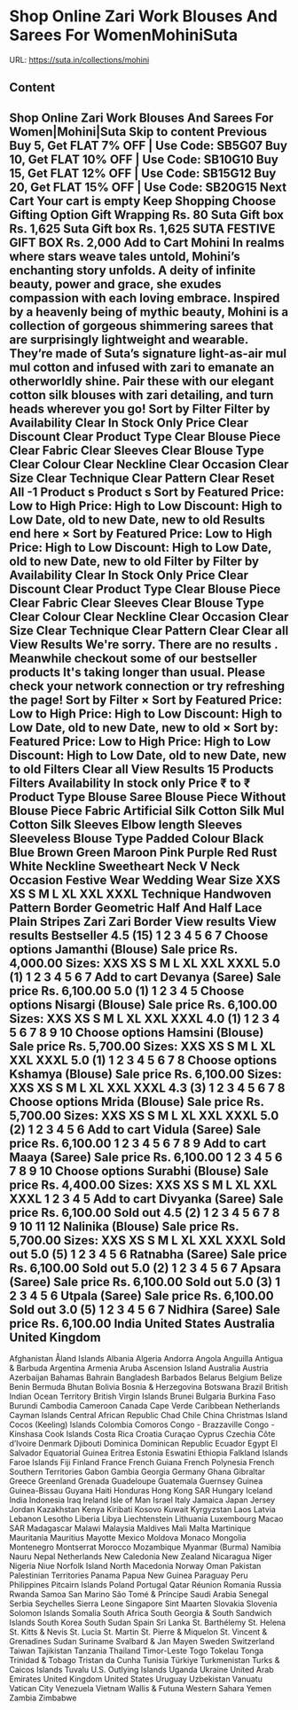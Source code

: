 # Shop Online Zari Work Blouses And Sarees For WomenMohiniSuta

URL: https://suta.in/collections/mohini

## Content

Shop Online Zari Work Blouses And Sarees For Women|Mohini|Suta
Skip to content
Previous
Buy 5, Get FLAT 7% OFF | Use Code: SB5G07
Buy 10, Get FLAT 10% OFF | Use Code: SB10G10
Buy 15, Get FLAT 12% OFF | Use Code: SB15G12
Buy 20, Get FLAT 15% OFF | Use Code: SB20G15
Next
Cart
Your cart is empty
Keep Shopping
Choose Gifting Option
Gift Wrapping
Rs. 80
Suta Gift box
Rs. 1,625
Suta Gift box
Rs. 1,625
SUTA FESTIVE GIFT BOX
Rs. 2,000
Add to Cart
Mohini
In realms where stars weave tales untold, Mohini’s enchanting story unfolds. A deity of infinite beauty, power and grace, she exudes compassion with each loving embrace. Inspired by a heavenly being of mythic beauty, Mohini is a collection of gorgeous shimmering sarees that are surprisingly lightweight and wearable. They’re made of Suta’s signature light-as-air mul mul cotton and infused with zari to emanate an otherworldly shine. Pair these with our elegant cotton silk blouses with zari detailing, and turn heads wherever you go!
Sort by
Filter
Filter by
Availability
Clear
In Stock Only
Price
Clear
Discount
Clear
Product Type
Clear
Blouse Piece
Clear
Fabric
Clear
Sleeves
Clear
Blouse Type
Clear
Colour
Clear
Neckline
Clear
Occasion
Clear
Size
Clear
Technique
Clear
Pattern
Clear
Reset All
-1
Product
s
Product
s
Sort by
Featured
Price: Low to High
Price: High to Low
Discount: High to Low
Date, old to new
Date, new to old
Results end here
×
Sort by
Featured
Price: Low to High
Price: High to Low
Discount: High to Low
Date, old to new
Date, new to old
Filter by
Filter by
Availability
Clear
In Stock Only
Price
Clear
Discount
Clear
Product Type
Clear
Blouse Piece
Clear
Fabric
Clear
Sleeves
Clear
Blouse Type
Clear
Colour
Clear
Neckline
Clear
Occasion
Clear
Size
Clear
Technique
Clear
Pattern
Clear
Clear all
View Results
We're sorry. There are no results
.
Meanwhile checkout some of our bestseller products
It's taking longer than usual. Please check your network connection or try refreshing the page!
Sort by
Filter
×
Sort by
Featured
Price: Low to High
Price: High to Low
Discount: High to Low
Date, old to new
Date, new to old
×
Sort by:
Featured
Price: Low to High
Price: High to Low
Discount: High to Low
Date, old to new
Date, new to old
Filters
Clear all
View Results
15 Products
Filters
Availability
In stock only
Price
₹
to
₹
Product Type
Blouse
Saree
Blouse Piece
Without Blouse Piece
Fabric
Artificial Silk
Cotton Silk
Mul Cotton
Silk
Sleeves
Elbow length Sleeves
Sleeveless
Blouse Type
Padded
Colour
Black
Blue
Brown
Green
Maroon
Pink
Purple
Red
Rust
White
Neckline
Sweetheart Neck
V Neck
Occasion
Festive Wear
Wedding Wear
Size
XXS
XS
S
M
L
XL
XXL
XXXL
Technique
Handwoven
Pattern
Border
Geometric
Half And Half
Lace
Plain
Stripes
Zari
Zari Border
View results
View results
Bestseller
4.5
(15)
1
2
3
4
5
6
7
Choose options
Jamanthi (Blouse)
Sale price
Rs. 4,000.00
Sizes:
XXS
XS
S
M
L
XL
XXL
XXXL
5.0
(1)
1
2
3
4
5
6
7
Add to cart
Devanya (Saree)
Sale price
Rs. 6,100.00
5.0
(1)
1
2
3
4
5
Choose options
Nisargi (Blouse)
Sale price
Rs. 6,100.00
Sizes:
XXS
XS
S
M
L
XL
XXL
XXXL
4.0
(1)
1
2
3
4
5
6
7
8
9
10
Choose options
Hamsini (Blouse)
Sale price
Rs. 5,700.00
Sizes:
XXS
XS
S
M
L
XL
XXL
XXXL
5.0
(1)
1
2
3
4
5
6
7
8
Choose options
Kshamya (Blouse)
Sale price
Rs. 6,100.00
Sizes:
XXS
XS
S
M
L
XL
XXL
XXXL
4.3
(3)
1
2
3
4
5
6
7
8
Choose options
Mrida (Blouse)
Sale price
Rs. 5,700.00
Sizes:
XXS
XS
S
M
L
XL
XXL
XXXL
5.0
(2)
1
2
3
4
5
6
Add to cart
Vidula (Saree)
Sale price
Rs. 6,100.00
1
2
3
4
5
6
7
8
9
Add to cart
Maaya (Saree)
Sale price
Rs. 6,100.00
1
2
3
4
5
6
7
8
9
10
Choose options
Surabhi (Blouse)
Sale price
Rs. 4,400.00
Sizes:
XXS
XS
S
M
L
XL
XXL
XXXL
1
2
3
4
5
Add to cart
Divyanka (Saree)
Sale price
Rs. 6,100.00
Sold out
4.5
(2)
1
2
3
4
5
6
7
8
9
10
11
12
Nalinika (Blouse)
Sale price
Rs. 5,700.00
Sizes:
XXS
XS
S
M
L
XL
XXL
XXXL
Sold out
5.0
(5)
1
2
3
4
5
6
Ratnabha (Saree)
Sale price
Rs. 6,100.00
Sold out
5.0
(2)
1
2
3
4
5
6
7
Apsara (Saree)
Sale price
Rs. 6,100.00
Sold out
5.0
(3)
1
2
3
4
5
6
Utpala (Saree)
Sale price
Rs. 6,100.00
Sold out
3.0
(5)
1
2
3
4
5
6
7
Nidhira (Saree)
Sale price
Rs. 6,100.00
India
United States
Australia
United Kingdom
---
Afghanistan
Åland Islands
Albania
Algeria
Andorra
Angola
Anguilla
Antigua & Barbuda
Argentina
Armenia
Aruba
Ascension Island
Australia
Austria
Azerbaijan
Bahamas
Bahrain
Bangladesh
Barbados
Belarus
Belgium
Belize
Benin
Bermuda
Bhutan
Bolivia
Bosnia & Herzegovina
Botswana
Brazil
British Indian Ocean Territory
British Virgin Islands
Brunei
Bulgaria
Burkina Faso
Burundi
Cambodia
Cameroon
Canada
Cape Verde
Caribbean Netherlands
Cayman Islands
Central African Republic
Chad
Chile
China
Christmas Island
Cocos (Keeling) Islands
Colombia
Comoros
Congo - Brazzaville
Congo - Kinshasa
Cook Islands
Costa Rica
Croatia
Curaçao
Cyprus
Czechia
Côte d’Ivoire
Denmark
Djibouti
Dominica
Dominican Republic
Ecuador
Egypt
El Salvador
Equatorial Guinea
Eritrea
Estonia
Eswatini
Ethiopia
Falkland Islands
Faroe Islands
Fiji
Finland
France
French Guiana
French Polynesia
French Southern Territories
Gabon
Gambia
Georgia
Germany
Ghana
Gibraltar
Greece
Greenland
Grenada
Guadeloupe
Guatemala
Guernsey
Guinea
Guinea-Bissau
Guyana
Haiti
Honduras
Hong Kong SAR
Hungary
Iceland
India
Indonesia
Iraq
Ireland
Isle of Man
Israel
Italy
Jamaica
Japan
Jersey
Jordan
Kazakhstan
Kenya
Kiribati
Kosovo
Kuwait
Kyrgyzstan
Laos
Latvia
Lebanon
Lesotho
Liberia
Libya
Liechtenstein
Lithuania
Luxembourg
Macao SAR
Madagascar
Malawi
Malaysia
Maldives
Mali
Malta
Martinique
Mauritania
Mauritius
Mayotte
Mexico
Moldova
Monaco
Mongolia
Montenegro
Montserrat
Morocco
Mozambique
Myanmar (Burma)
Namibia
Nauru
Nepal
Netherlands
New Caledonia
New Zealand
Nicaragua
Niger
Nigeria
Niue
Norfolk Island
North Macedonia
Norway
Oman
Pakistan
Palestinian Territories
Panama
Papua New Guinea
Paraguay
Peru
Philippines
Pitcairn Islands
Poland
Portugal
Qatar
Réunion
Romania
Russia
Rwanda
Samoa
San Marino
São Tomé & Príncipe
Saudi Arabia
Senegal
Serbia
Seychelles
Sierra Leone
Singapore
Sint Maarten
Slovakia
Slovenia
Solomon Islands
Somalia
South Africa
South Georgia & South Sandwich Islands
South Korea
South Sudan
Spain
Sri Lanka
St. Barthélemy
St. Helena
St. Kitts & Nevis
St. Lucia
St. Martin
St. Pierre & Miquelon
St. Vincent & Grenadines
Sudan
Suriname
Svalbard & Jan Mayen
Sweden
Switzerland
Taiwan
Tajikistan
Tanzania
Thailand
Timor-Leste
Togo
Tokelau
Tonga
Trinidad & Tobago
Tristan da Cunha
Tunisia
Türkiye
Turkmenistan
Turks & Caicos Islands
Tuvalu
U.S. Outlying Islands
Uganda
Ukraine
United Arab Emirates
United Kingdom
United States
Uruguay
Uzbekistan
Vanuatu
Vatican City
Venezuela
Vietnam
Wallis & Futuna
Western Sahara
Yemen
Zambia
Zimbabwe